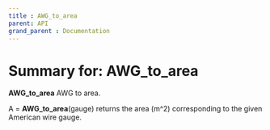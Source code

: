 ```yaml
---
title : AWG_to_area
parent: API
grand_parent : Documentation
---
```

# Summary for: **AWG_to_area**

**AWG_to_area** AWG to area.

A = **AWG_to_area**(gauge) returns the area (m^2) corresponding to the given
American wire gauge.

